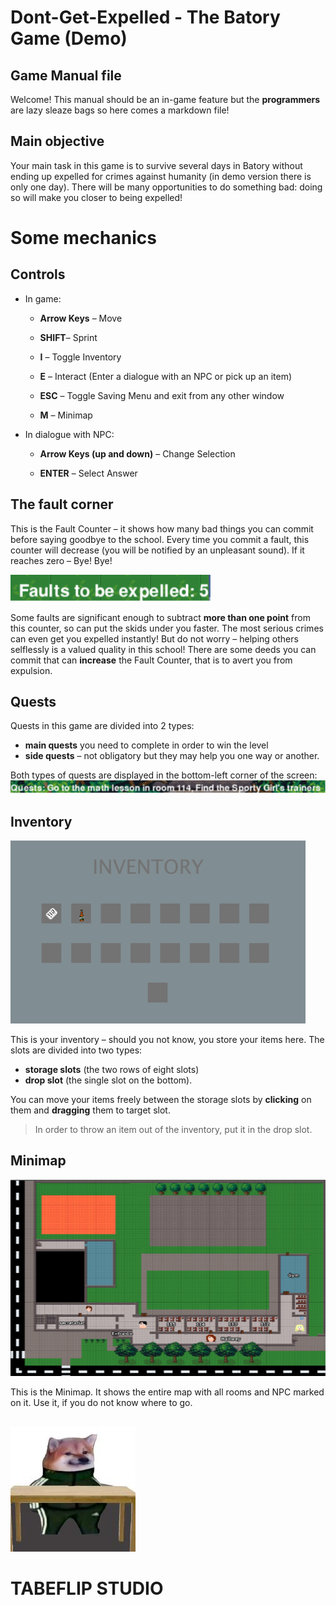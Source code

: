 # Dont-Get-Expelled - The Batory Game (Demo)

## Game Manual file
Welcome! This manual should be an in-game feature but the **programmers** are lazy sleaze bags so here comes a markdown file!

## Main objective
Your main task in this game is to survive several days in Batory without ending up expelled for crimes against humanity (in demo version there is only one day). There will be many opportunities to do something bad: doing so will make you closer to being expelled!

# Some mechanics 
## Controls
- In game:
	-   **Arrow Keys** – Move
    
	-   **SHIFT**– Sprint
    
	-   **I** – Toggle Inventory
    
	-   **E** – Interact (Enter a dialogue with an NPC or pick up an item)
    
	-   **ESC** – Toggle Saving Menu and exit from any other window
    
	-   **M** – Minimap

- In dialogue with NPC:
	-   **Arrow Keys (up and down)** – Change Selection
	
	-   **ENTER** – Select Answer

## The fault corner
This is the Fault Counter – it shows how many bad things you can commit before saying goodbye to the school. Every time you commit a fault, this counter will decrease (you will be notified by an unpleasant sound). If it reaches zero – Bye! Bye!

![the corner img](https://raw.githubusercontent.com/TabeFlipStudio/Dont-Get-Expelled/main/gamefiles/images/manual_images/faults.png)

Some faults are significant enough to subtract **more than one point** from this counter, so can put the skids under you faster. The most serious crimes can even get you expelled instantly! But do not worry – helping others selflessly is a valued quality in this school! There are some deeds you can commit that can **increase** the Fault Counter, that is to avert you from expulsion.

## Quests 
Quests in this game are divided into 2 types: 
- **main quests** you need to complete in order to win the level
-  **side quests** – not obligatory but they may help you one way or another. 

Both types of quests are displayed in the bottom-left corner of the screen:
![Quests](https://raw.githubusercontent.com/TabeFlipStudio/Dont-Get-Expelled/main/gamefiles/images/manual_images/quests.png)

## Inventory
![inventory](https://raw.githubusercontent.com/TabeFlipStudio/Dont-Get-Expelled/main/gamefiles/images/manual_images/inventory.png)

This is your inventory – should you not know, you store your items here. 
The slots are divided into two types: 
- **storage slots** (the two rows of eight slots) 
-  **drop slot** (the single slot on the bottom). 

You can move your items freely between the storage slots by **clicking** on them and **dragging** them to target slot. 
> In order to throw an item out of the inventory, put it in the drop slot.
## Minimap
![minimap](https://raw.githubusercontent.com/TabeFlipStudio/Dont-Get-Expelled/main/gamefiles/images/manual_images/minimap.png)

This is the Minimap. It shows the entire map with all rooms and NPC marked on it. Use it, if you do not know where to go.

##

![studio](https://raw.githubusercontent.com/TabeFlipStudio/Dont-Get-Expelled/main/gamefiles/images/logo.jpeg)
# **TABEFLIP STUDIO**
